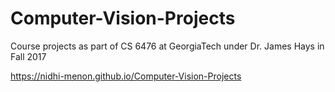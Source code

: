 # Computer-Vision-Projects
Course projects as part of CS 6476 at GeorgiaTech under Dr. James Hays in Fall 2017

https://nidhi-menon.github.io/Computer-Vision-Projects
